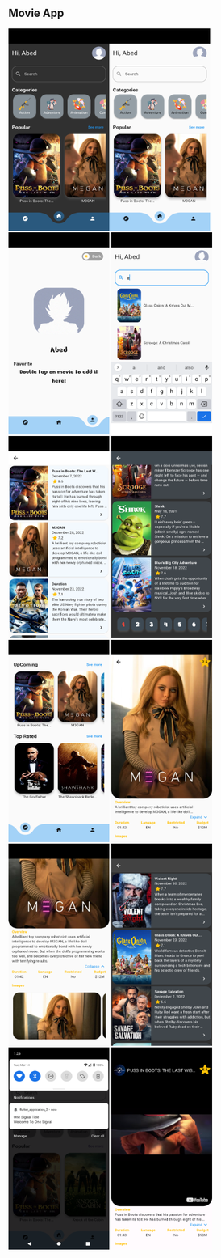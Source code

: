 <h2>Movie App</h2>

<img src="https://github.com/Abed-Dradkh/Movie-App/blob/main/Images/Screenshot_1674939971.png" width="200" height="400" /><img src="https://github.com/Abed-Dradkh/Movie-App/blob/main/Images/Screenshot_1674939948.png" width="200" height="400" />
<img src="https://github.com/Abed-Dradkh/Movie-App/blob/main/Images/Screenshot_1674939963.png" width="200" height="400" />
<img src="https://github.com/Abed-Dradkh/Movie-App/blob/main/Images/Screenshot_1674939998.png" width="200" height="400" />
<img src="https://github.com/Abed-Dradkh/Movie-App/blob/main/Images/Screenshot_1674940004.png" width="200" height="400" />
<img src="https://github.com/Abed-Dradkh/Movie-App/blob/main/Images/Screenshot_1674939981.png" width="200" height="400" />
<img src="https://github.com/Abed-Dradkh/Movie-App/blob/main/Images/Screenshot_1674939959.png" width="200" height="400" />
<img src="https://github.com/Abed-Dradkh/Movie-App/blob/main/Images/Screenshot_1674940361.png" width="200" height="400" />
<img src="https://github.com/Abed-Dradkh/Movie-App/blob/main/Images/Screenshot_1674940391.png" width="200" height="400" />
<img src="https://github.com/Abed-Dradkh/Movie-App/blob/main/Images/Screenshot_1674939990.png" width="200" height="400" />
<img src="https://github.com/Abed-Dradkh/Movie-App/blob/main/Images/Screenshot_1678793304.png" width="200" height="400" />
<img src="https://github.com/Abed-Dradkh/Movie-App/blob/main/Images/Screenshot_1678793722.png" width="200" height="400" />
